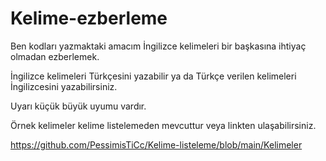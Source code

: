 # Kelime-ezberleme 

Ben kodları yazmaktaki amacım İngilizce kelimeleri bir başkasına ihtiyaç olmadan ezberlemek. 

İngilizce kelimeleri Türkçesini yazabilir ya da Türkçe verilen kelimeleri İngilizcesini yazabilirsiniz. 

Uyarı küçük büyük uyumu vardır. 

Örnek kelimeler kelime listelemeden mevcuttur veya linkten ulaşabilirsiniz. 

https://github.com/PessimisTiCc/Kelime-listeleme/blob/main/Kelimeler
